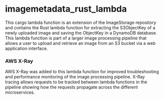 # imagemetadata_rust_lambda
This cargo lambda function is an extension of the ImageStorage repository and contains the Rust lambda function for extracting the S3ObjectKey of a newly uploaded image and saving the ObjectKey in a DynamoDB database. This lambda function is part of a larger image processing pipeline that allows a user to upload and retrieve an image from an S3 bucket via a web application interface.

### AWS X-Ray
AWS X-Ray was added to this lambda function for improved troubleshooting and performance monitoring of the image processing pipeline. X-Ray tracing allows requests to be tracked between lambda functions in the pipeline showing how the requests propagate across the different microservices.
